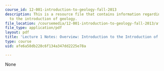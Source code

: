 ```yaml
---
course_id: 12-001-introduction-to-geology-fall-2013
description: This is a resource file that contains information regarding introduction
  to the introduction of geology.
file_location: /coursemedia/12-001-introduction-to-geology-fall-2013/afe6a58db228c6f134a347dd2225e78a_MIT12_001F13_Lec1Notes.pdf
file_type: application/pdf
layout: pdf
title: 'Lecture 1 Notes: Overview: Introduction to the Introduction of Geology'
type: course
uid: afe6a58db228c6f134a347dd2225e78a

---
```

None